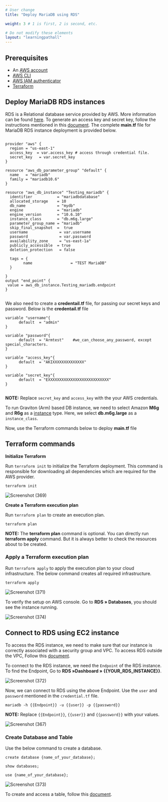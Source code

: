 ```yaml
---
# User change
title: "Deploy MariaDB using RDS"

weight: 3 # 1 is first, 2 is second, etc.

# Do not modify these elements
layout: "learningpathall"
---
```

## Prerequisites

* An [AWS account](https://portal.aws.amazon.com/billing/signup?nc2=h_ct&src=default&redirect_url=https%3A%2F%2Faws.amazon.com%2Fregistration-confirmation#/start)
* [AWS CLI](https://docs.aws.amazon.com/cli/latest/userguide/getting-started-install.html)
* [AWS IAM authenticator](https://docs.aws.amazon.com/eks/latest/userguide/install-aws-iam-authenticator.html)
* [Terraform](/install-tools/terraform.md)

## Deploy MariaDB RDS instances

RDS is a Relational database service provided by AWS. More information can be found [here](https://docs.aws.amazon.com/AmazonRDS/latest/UserGuide/CHAP_GettingStarted.CreatingConnecting.MariaDB.html). 
To generate an access key and secret key, follow the instructions mentioned in this [document](/content/learning-paths/server-and-cloud/mysql/ec2_deployment.md#generate-access-keys-access-key-id-and-secret-access-key).
The complete **main.tf** file for MariaDB RDS instance deployment is provided below. 


```console

provider "aws" {
  region = "us-east-1"
  access_key  = var.access_key # access through credential file.
  secret_key   = var.secret_key
}

resource "aws_db_parameter_group" "default" {
  name   = "mariadb"
  family = "mariadb10.6"
}

resource "aws_db_instance" "Testing_mariadb" {
  identifier           = "mariadbdatabase"
  allocated_storage    = 10
  db_name              = "mydb"
  engine               = "mariadb"
  engine_version       = "10.6.10"
  instance_class       = "db.m6g.large"
  parameter_group_name = "mariadb"
  skip_final_snapshot  =  true
  username              = var.username
  password              = var.password
  availability_zone     = "us-east-1a"
  publicly_accessible  = true
  deletion_protection   = false

  tags = {
        name                 = "TEST MariaDB"
  }

}
output "end_point" {
 value = aws_db_instance.Testing_mariadb.endpoint
}


```  

We also need to create a **credentail.tf** file, for passing our secret keys and password. Below is the **credentail.tf** file

```console
variable "username"{
      default  = "admin"
}

variable "password"{
      default  = "Armtest"    #we_can_choose_any_password, except special_characters.
}

variable "access_key"{
      default  = "AKIXXXXXXXXXXXXXX"
}

variable "secret_key"{
      default  = "EXXXXXXXXXXXXXXXXXXXXXXXXXXX"
}


```
**NOTE:** Replace `secret_key` and `access_key` with the your AWS credentials.

To run Graviton (Arm) based DB instance, we need to select Amazon **M6g** and **R6g** as a [instance](https://aws.amazon.com/blogs/database/key-considerations-in-moving-to-graviton2-for-amazon-rds-and-amazon-aurora-databases/) type. Here, we select **db.m6g.large** as a `instance_class`. 

Now, use the Terraform commands below to deploy **main.tf** file


## Terraform commands

**Initialize Terraform**

Run `terraform init` to initialize the Terraform deployment. This command is responsible for downloading all dependencies which are required for the AWS provider.

```console
terraform init
```
![Screenshot (369)](https://user-images.githubusercontent.com/92315883/218339605-a38f5ee1-d0f6-475d-b0c2-ac766837cc5a.png)

**Create a Terraform execution plan**

Run `terraform plan` to create an execution plan.

```console
terraform plan
```

**NOTE:** The **terraform plan** command is optional. You can directly run **terraform apply** command. But it is always better to check the resources about to be created.
### Apply a Terraform execution plan

Run `terraform apply` to apply the execution plan to your cloud infrastructure. The below command creates all required infrastructure.

```console
terraform apply
```      

![Screenshot (371)](https://user-images.githubusercontent.com/92315883/218339620-80e3f741-d295-4693-a057-4b6cd1e762aa.png)


To verify the setup on AWS console. Go to **RDS » Databases**, you should see the instance running.  

![Screenshot (374)](https://user-images.githubusercontent.com/92315883/218340185-097c876e-2c3c-4630-adef-ac9b905c08ec.png)


## Connect to RDS using EC2 instance

To access the RDS instance, we need to make sure that our instance is correctly associated with a security group and VPC. To access RDS outside the VPC, Follow this [document](https://docs.aws.amazon.com/AmazonRDS/latest/UserGuide/CHAP_CommonTasks.Connect.html).

To connect to the RDS instance, we need the `Endpoint` of the RDS instance. To find the Endpoint, Go to **RDS »Dashboard » {{YOUR_RDS_INSTANCE}}**.

![Screenshot (372)](https://user-images.githubusercontent.com/92315883/218339661-0ac51c95-8789-42bc-962c-0b43fc64fb5b.png)


Now, we can connect to RDS using the above Endpoint. Use the `user` and `password` mentioned in the `credential.tf` file.

```console
mariadb -h {{Endpoint}} -u {{user}} -p {{password}}
```
**NOTE:** Replace `{{Endpoint}}`, `{{user}}` and `{{password}}` with your values.

![Screenshot (367)](https://user-images.githubusercontent.com/92315883/218339637-ecfb3c9f-d17f-43dc-a25f-27e5c330f750.png)

### Create Database and Table
Use the below command to create a database.

```console
create database {name_of_your_database};
```
```console
show databases;
```
```console
use {name_of_your_database};
```
![Screenshot (373)](https://user-images.githubusercontent.com/92315883/218339705-fef60d7b-cd76-406d-9fc2-4374cf1d5ee4.png)

To create and access a table, follow this [document](/learning-paths/server-and-cloud/mysql/ec2_deployment#access-database-and-create-table).
